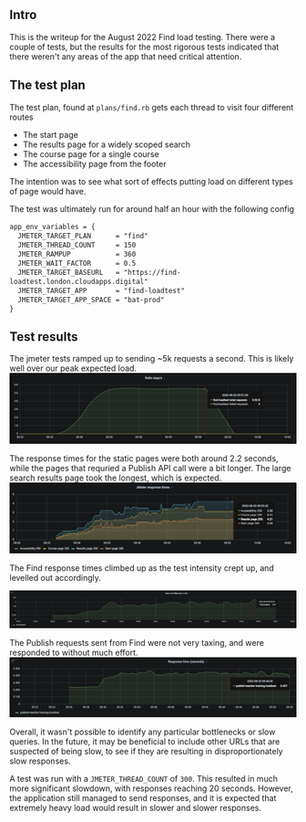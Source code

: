 ## Intro
This is the writeup for the August 2022 Find load testing. There were a couple of tests, but the results for the most rigorous tests indicated that there weren't any areas of the app that need critical attention. 

## The test plan
The test plan, found at `plans/find.rb` gets each thread to visit four different routes
* The start page
* The results page for a widely scoped search
* The course page for a single course
* The accessibility page from the footer

The intention was to see what sort of effects putting load on different types of page would have. 

The test was ultimately run for around half an hour with the following config
```
app_env_variables = {
  JMETER_TARGET_PLAN      = "find"
  JMETER_THREAD_COUNT     = 150 
  JMETER_RAMPUP           = 360
  JMETER_WAIT_FACTOR      = 0.5
  JMETER_TARGET_BASEURL   = "https://find-loadtest.london.cloudapps.digital"
  JMETER_TARGET_APP       = "find-loadtest"
  JMETER_TARGET_APP_SPACE = "bat-prod"
}
```

## Test results
The jmeter tests ramped up to sending ~5k requests a second. This is likely well over our peak expected load.
![img.png](find-jmeter-requests.png)

The response times for the static pages were both around 2.2 seconds, while the pages that requried a Publish API call were a bit longer. The large search results page took the longest, which is expected. 
![img.png](find-jmeter-page-timings.png)

The Find response times climbed up as the test intensity crept up, and levelled out accordingly. 

![img.png](find-loadtest-repsonse-times.png)

The Publish requests sent from Find were not very taxing, and were responded to without much effort.
![img.png](publish-loadtest-response-times.png)

Overall, it wasn't possible to identify any particular bottlenecks or slow queries. In the future, it may be beneficial to include other URLs that are suspected of being slow, to see if they are resulting in disproportionately slow responses. 

A test was run with a `JMETER_THREAD_COUNT` of `300`. This resulted in much more significant slowdown, with responses reaching 20 seconds. However, the application still managed to send responses, and it is expected that extremely heavy load would result in slower and slower responses.



